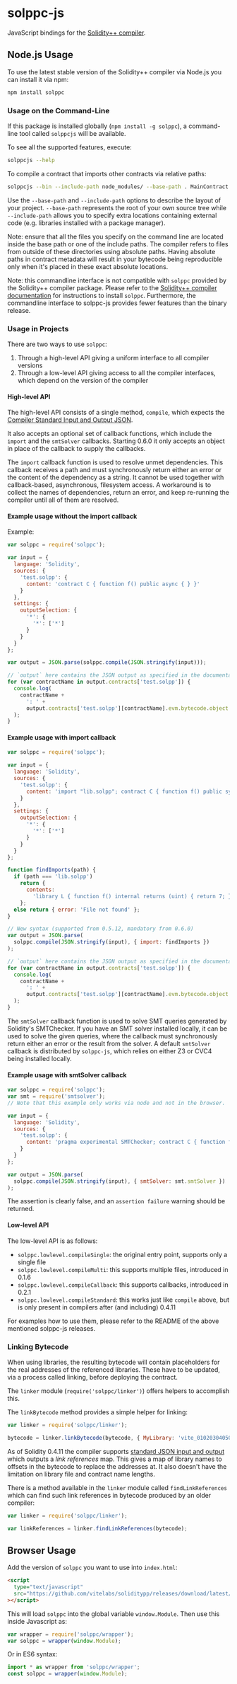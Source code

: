 # solppc-js

JavaScript bindings for the [Solidity++ compiler](https://github.com/vitelabs/soliditypp).

## Node.js Usage

To use the latest stable version of the Solidity++ compiler via Node.js you can install it via npm:

```bash
npm install solppc
```

### Usage on the Command-Line

If this package is installed globally (`npm install -g solppc`), a command-line tool called `solppcjs` will be available.

To see all the supported features, execute:

```bash
solppcjs --help
```

To compile a contract that imports other contracts via relative paths:
```bash
solppcjs --bin --include-path node_modules/ --base-path . MainContract.solpp
```
Use the ``--base-path`` and ``--include-path`` options to describe the layout of your project.
``--base-path`` represents the root of your own source tree while ``--include-path`` allows you to
specify extra locations containing external code (e.g. libraries installed with a package manager).

Note: ensure that all the files you specify on the command line are located inside the base path or
one of the include paths.
The compiler refers to files from outside of these directories using absolute paths.
Having absolute paths in contract metadata will result in your bytecode being reproducible only
when it's placed in these exact absolute locations.

Note: this commandline interface is not compatible with `solppc` provided by the Solidity++ compiler package. Please refer to the
[Solidity++ compiler documentation](https://docs.vite.org/) for instructions to install `solppc`.
Furthermore, the commandline interface to solppc-js provides fewer features than the binary release.

### Usage in Projects

There are two ways to use `solppc`:

1. Through a high-level API giving a uniform interface to all compiler versions
2. Through a low-level API giving access to all the compiler interfaces, which depend on the version of the compiler

#### High-level API

The high-level API consists of a single method, `compile`, which expects the [Compiler Standard Input and Output JSON](https://solidity.readthedocs.io/en/v0.5.0/using-the-compiler.html#compiler-input-and-output-json-description).

It also accepts an optional set of callback functions, which include the ``import`` and the ``smtSolver`` callbacks.
Starting 0.6.0 it only accepts an object in place of the callback to supply the callbacks.

The ``import`` callback function is used to resolve unmet dependencies.
This callback receives a path and must synchronously return either an error or the content of the dependency
as a string.  It cannot be used together with callback-based, asynchronous,
filesystem access. A workaround is to collect the names of dependencies, return
an error, and keep re-running the compiler until all of them are resolved.

#### Example usage without the import callback

Example:

```javascript
var solppc = require('solppc');

var input = {
  language: 'Solidity',
  sources: {
    'test.solpp': {
      content: 'contract C { function f() public async { } }'
    }
  },
  settings: {
    outputSelection: {
      '*': {
        '*': ['*']
      }
    }
  }
};

var output = JSON.parse(solppc.compile(JSON.stringify(input)));

// `output` here contains the JSON output as specified in the documentation
for (var contractName in output.contracts['test.solpp']) {
  console.log(
    contractName +
      ': ' +
      output.contracts['test.solpp'][contractName].evm.bytecode.object
  );
}
```

#### Example usage with import callback

```javascript
var solppc = require('solppc');

var input = {
  language: 'Solidity',
  sources: {
    'test.solpp': {
      content: 'import "lib.solpp"; contract C { function f() public sync { L.f(); } }'
    }
  },
  settings: {
    outputSelection: {
      '*': {
        '*': ['*']
      }
    }
  }
};

function findImports(path) {
  if (path === 'lib.solpp')
    return {
      contents:
        'library L { function f() internal returns (uint) { return 7; } }'
    };
  else return { error: 'File not found' };
}

// New syntax (supported from 0.5.12, mandatory from 0.6.0)
var output = JSON.parse(
  solppc.compile(JSON.stringify(input), { import: findImports })
);

// `output` here contains the JSON output as specified in the documentation
for (var contractName in output.contracts['test.solpp']) {
  console.log(
    contractName +
      ': ' +
      output.contracts['test.solpp'][contractName].evm.bytecode.object
  );
}
```

The ``smtSolver`` callback function is used to solve SMT queries generated by
Solidity's SMTChecker.  If you have an SMT solver installed locally, it can
be used to solve the given queries, where the callback must synchronously
return either an error or the result from the solver.  A default
``smtSolver`` callback is distributed by ``solppc-js``, which relies on either
Z3 or CVC4 being installed locally.

#### Example usage with smtSolver callback

```javascript
var solppc = require('solppc');
var smt = require('smtsolver');
// Note that this example only works via node and not in the browser.

var input = {
  language: 'Solidity',
  sources: {
    'test.solpp': {
      content: 'pragma experimental SMTChecker; contract C { function f(uint x) public async { assert(x > 0); } }'
    }
  }
};

var output = JSON.parse(
  solppc.compile(JSON.stringify(input), { smtSolver: smt.smtSolver })
);

```
The assertion is clearly false, and an ``assertion failure`` warning
should be returned.

#### Low-level API

The low-level API is as follows:

- `solppc.lowlevel.compileSingle`: the original entry point, supports only a single file
- `solppc.lowlevel.compileMulti`: this supports multiple files, introduced in 0.1.6
- `solppc.lowlevel.compileCallback`: this supports callbacks, introduced in 0.2.1
- `solppc.lowlevel.compileStandard`: this works just like `compile` above, but is only present in compilers after (and including) 0.4.11

For examples how to use them, please refer to the README of the above mentioned solppc-js releases.

### Linking Bytecode

When using libraries, the resulting bytecode will contain placeholders for the real addresses of the referenced libraries. These have to be updated, via a process called linking, before deploying the contract.

The `linker` module (`require('solppc/linker')`) offers helpers to accomplish this.

The `linkBytecode` method provides a simple helper for linking:

```javascript
var linker = require('solppc/linker');

bytecode = linker.linkBytecode(bytecode, { MyLibrary: 'vite_01020304050607...' });
```

As of Solidity 0.4.11 the compiler supports [standard JSON input and output](https://solidity.readthedocs.io/en/develop/using-the-compiler.html#compiler-input-and-output-json-description) which outputs a _link references_ map. This gives a map of library names to offsets in the bytecode to replace the addresses at. It also doesn't have the limitation on library file and contract name lengths.

There is a method available in the `linker` module called `findLinkReferences` which can find such link references in bytecode produced by an older compiler:

```javascript
var linker = require('solppc/linker');

var linkReferences = linker.findLinkReferences(bytecode);
```

## Browser Usage

Add the version of `solppc` you want to use into `index.html`:

```html
<script
  type="text/javascript"
  src="https://github.com/vitelabs/soliditypp/releases/download/latest/soljson.js"
></script>
```

This will load `solppc` into the global variable `window.Module`. Then use this inside Javascript as:

```javascript
var wrapper = require('solppc/wrapper');
var solppc = wrapper(window.Module);
```

Or in ES6 syntax:

```javascript
import * as wrapper from 'solppc/wrapper';
const solppc = wrapper(window.Module);
```
